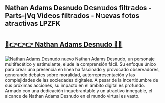 ## Nathan Adams Desnudo D𝚎sn𝚞dos filtr𝚊dos - Parts-jVq Vid𝚎os filtr𝚊dos - N𝚞evas f𝚘tos atr𝚊ctivas LPZFK

# <h2><a href="http://mb6237.tromn.icu/?c=Nathan+Adams+Desnudo">🔗👉👉👉 Nathan Adams Desnudo 🔗🔗</a></h2>

[![Nathan Adams Desnudo nuevo](https://i.imgur.com/pEAQMta.gif)](http://mb6237.tromn.icu/?c=Nathan+Adams+Desnudo)
Nathan Adams Desnudo, un personaje multifacético y estimulante, elude la comprensión fácil. Su enfoque único para crear una presencia en línea ha fascinado y provocado observadores, generando debates sobre moralidad, autorrepresentación y las complejidades de las sociedades digitales. A pesar de la incertidumbre de sus próximas acciones, su impacto en el ámbito digital es profundo. Armado con una dedicación inquebrantable y un atractivo innegable, el alcance de Nathan Adams Desnudo en el mundo virtual es vasto.
